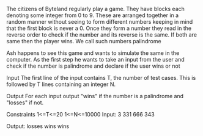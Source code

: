 The citizens of Byteland regularly play a game. They have blocks each denoting some integer from 0 to 9. These are arranged together in a random manner without seeing to form different numbers keeping in mind that the first block is never a 0. Once they form a number they read in the reverse order to check if the number and its reverse is the same. If both are same then the player wins. We call such numbers palindrome

Ash happens to see this game and wants to simulate the same in the computer. As the first step he wants to take an input from the user and check if the number is palindrome and declare if the user wins or not 

Input
The first line of the input contains T, the number of test cases. This is followed by T lines containing an integer N.

Output
For each input output "wins" if the number is a palindrome and "losses" if not.

Constraints
1<=T<=20
1<=N<=10000
Input:
3
331
666
343

Output:
losses
wins
wins
